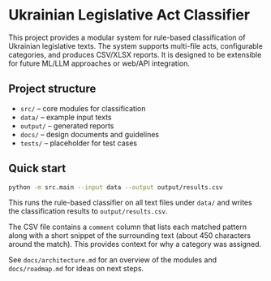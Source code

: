 # Ukrainian Legislative Act Classifier

This project provides a modular system for rule-based classification of Ukrainian legislative texts. The system supports multi-file acts, configurable categories, and produces CSV/XLSX reports. It is designed to be extensible for future ML/LLM approaches or web/API integration.

## Project structure

- `src/` – core modules for classification
- `data/` – example input texts
- `output/` – generated reports
- `docs/` – design documents and guidelines
- `tests/` – placeholder for test cases

## Quick start

```bash
python -m src.main --input data --output output/results.csv
```

This runs the rule-based classifier on all text files under `data/` and writes the classification results to `output/results.csv`.

The CSV file contains a `comment` column that lists each matched pattern along
with a short snippet of the surrounding text (about 450 characters around the
match). This provides context for why a category was assigned.

See `docs/architecture.md` for an overview of the modules and `docs/roadmap.md` for ideas on next steps.

